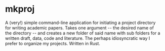 # mkproj

A (very!) simple command-line application for initiating a project directory for writing academic papers. Takes one argument -- the desired name of 
the directory -- and creates a new folder of said name with sub folders for
a written draft, data, code and literature. The perhaps idiosyncratic way I prefer to organize my projects. Written in Rust.
